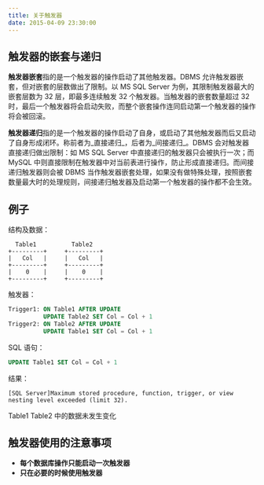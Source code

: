 ```yaml
---
title: 关于触发器
date: 2015-04-09 23:30:00
---
```


## 触发器的嵌套与递归

**触发器嵌套**指的是一个触发器的操作启动了其他触发器。DBMS 允许触发器嵌套，但对嵌套的层数做出了限制。以 MS SQL Server 为例，其限制触发器最大的嵌套层数为 32 层，即最多连续触发 32 个触发器。当触发器的嵌套数量超过 32 时，最后一个触发器将会启动失败，而整个嵌套操作连同启动第一个触发器的操作将会被回滚。

**触发器递归**指的是一个触发器的操作启动了自身，或启动了其他触发器而后又启动了自身形成闭环。称前者为_直接递归_，后者为_间接递归_。DBMS 会对触发器直接递归做出限制：如 MS SQL Server 中直接递归的触发器只会被执行一次；而 MySQL 中则直接限制在触发器中对当前表进行操作，防止形成直接递归。而间接递归触发器则会被 DBMS 当作触发器嵌套处理，如果没有做特殊处理，按照嵌套数量最大时的处理规则，间接递归触发器及启动第一个触发器的操作都不会生效。

<!--more-->

## 例子

结构及数据：

```auto
  Table1          Table2
+---------+     +---------+
|   Col   |     |   Col   |
+---------+     +---------+
|    0    |     |    0    |
+---------+     +---------+
```

触发器：

```sql
Trigger1: ON Table1 AFTER UPDATE
          UPDATE Table2 SET Col = Col + 1
Trigger2: ON Table2 AFTER UPDATE
          UPDATE Table1 SET Col = Col + 1
```

SQL 语句：

```sql
UPDATE Table1 SET Col = Col + 1
```

结果：

```auto
[SQL Server]Maximum stored procedure, function, trigger, or view nesting level exceeded (limit 32).
```

Table1 Table2 中的数据未发生变化

## 触发器使用的注意事项

+ **每个数据库操作只能启动一次触发器**
+ **只在必要的时候使用触发器**

